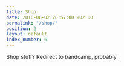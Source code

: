 ```yaml
---
title: Shop
date: 2016-06-02 20:57:00 +02:00
permalink: "/shop/"
position: 2
layout: default
index_number: 6
---
```


Shop stuff? Redirect to bandcamp, probably.
